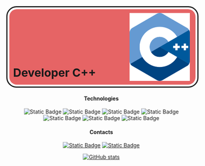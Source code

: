 <div style="border: 3px solid; height: 210px;width:100%; border-radius: 27px">

  <div style="width: calc(100% - 10px);height: 200px;position: relative;top: 5px;left: 5px;border-radius: 20px;background: #e66465;">
    <img src="src/ISO_C++_Logo.svg" style="display: block; position: relative; height: 180px; top: 10px; left: calc(100% - 175px)">
    <div style="position: relative; left: 10px; bottom: 30px; font-size: 30px; font-weight: bold">Developer C++</div>

<p>  </div></p>
<p></div></p>
<h4 id="-div-style-text-align-center-technologies-div-"><div style="text-align:center">Technologies</div></h4>
<div style="text-align:center">

<img src="https://img.shields.io/badge/-C++17-6284ff?style=for-the-badge&amp;logo=c%2b%2b&amp;logoColor=black" alt="Static Badge"> <img src="https://img.shields.io/badge/-cmake-black?style=for-the-badge&amp;logo=cmake&amp;logoColor=white&amp;logoSize=autolabelColor=black&amp;color=red" alt="Static Badge"> <img src="https://img.shields.io/badge/-gdb-ee914f?style=for-the-badge&amp;logo=gnu&amp;logoColor=black" alt="Static Badge"> <img src="https://img.shields.io/badge/-html-9613a7?style=for-the-badge&amp;logo=html5&amp;logoColor=black" alt="Static Badge"> <img src="https://img.shields.io/badge/-css-e5e81d?style=for-the-badge&amp;logo=css3&amp;logoColor=154a99" alt="Static Badge"> <img src="https://img.shields.io/badge/-java_script-e84173?style=for-the-badge&amp;logo=JavaScript&amp;logoColor=ffff00" alt="Static Badge"> <img src="https://img.shields.io/badge/-linux-990000?style=for-the-badge&amp;logo=linux&amp;logoColor=white" alt="Static Badge">

</div>

<h4 id="-div-style-text-align-center-contacts-div-"><div style="text-align:center">Contacts</div></h4>
<div style="text-align: center">

<a href="https://vk.com/ts.upgrade"><img src="https://img.shields.io/badge/-vkontakte-55557f?style=for-the-badge&amp;logo=vk&amp;logoColor=white" alt="Static Badge"></a> <a href="https://vk.com/ts.upgrade"><img src="https://img.shields.io/badge/-telegram-35354f?style=for-the-badge&amp;logo=telegram&amp;logoColor=blue" alt="Static Badge"></a>

</div>

<div style="text-align:center">

<a href="https://github.com/monksbarn"><img src="https://github-readme-stats.vercel.app/api?username=monksbarn&amp;show_icons=true&amp;theme=dark" alt="GitHub stats"></a>

</div>

<!--
**monksbarn/monksbarn** is a ✨ _special_ ✨ repository because its `README.md` (this file) appears on your GitHub profile.

Here are some ideas to get you started:

- 🔭 I’m currently working on ...
- 🌱 I’m currently learning ...
- 👯 I’m looking to collaborate on ...
- 🤔 I’m looking for help with ...
- 💬 Ask me about ...
- 📫 How to reach me: ...
- 😄 Pronouns: ...
- ⚡ Fun fact: ...
-->
